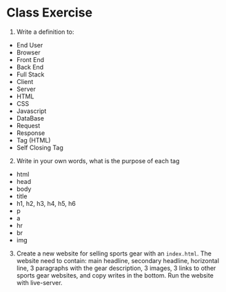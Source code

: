# Class Exercise

1. Write a definition to:
  - End User
  - Browser
  - Front End 
  - Back End
  - Full Stack
  - Client
  - Server
  - HTML
  - CSS
  - Javascript
  - DataBase
  - Request
  - Response
  - Tag (HTML)
  - Self Closing Tag

2. Write in your own words, what is the purpose of each tag
  - html
  - head
  - body
  - title
  - h1, h2, h3, h4, h5, h6
  - p
  - a
  - hr
  - br
  - img

  3. Create a new website for selling sports gear with an `index.html`. The website need to contain: main headline, secondary headline, horizontal line, 3 paragraphs with the gear description, 3 images, 3 links to other sports gear websites, and copy writes in the bottom. Run the website with live-server.

